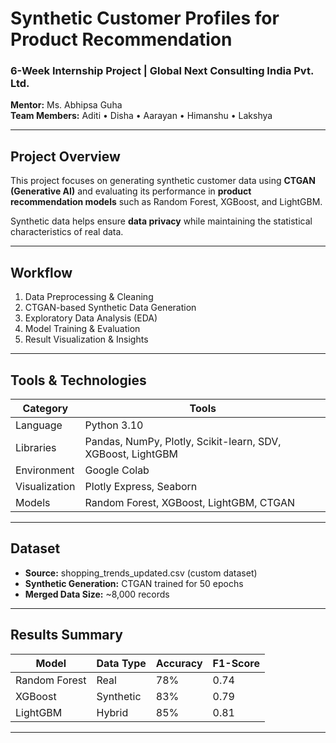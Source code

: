 #  Synthetic Customer Profiles for Product Recommendation
### 6-Week Internship Project | Global Next Consulting India Pvt. Ltd.
**Mentor:** Ms. Abhipsa Guha  
**Team Members:** Aditi • Disha • Aarayan • Himanshu • Lakshya  

---

##  Project Overview
This project focuses on generating synthetic customer data using **CTGAN (Generative AI)** and evaluating its performance in **product recommendation models** such as Random Forest, XGBoost, and LightGBM.

Synthetic data helps ensure **data privacy** while maintaining the statistical characteristics of real data.

---

##  Workflow
1. Data Preprocessing & Cleaning  
2. CTGAN-based Synthetic Data Generation  
3. Exploratory Data Analysis (EDA)  
4. Model Training & Evaluation  
5. Result Visualization & Insights  

---

##  Tools & Technologies
| Category | Tools |
|-----------|--------|
| Language | Python 3.10 |
| Libraries | Pandas, NumPy, Plotly, Scikit-learn, SDV, XGBoost, LightGBM |
| Environment | Google Colab |
| Visualization | Plotly Express, Seaborn |
| Models | Random Forest, XGBoost, LightGBM, CTGAN |

---

##  Dataset
- **Source:** shopping_trends_updated.csv (custom dataset)
- **Synthetic Generation:** CTGAN trained for 50 epochs
- **Merged Data Size:** ~8,000 records

---

##  Results Summary
| Model | Data Type | Accuracy | F1-Score |
|--------|------------|-----------|-----------|
| Random Forest | Real | 78% | 0.74 |
| XGBoost | Synthetic | 83% | 0.79 |
| LightGBM | Hybrid | 85% | 0.81 |

---

